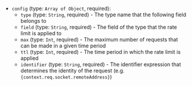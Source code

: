 
* `config` (type: `Array of Object`, required): 
  * `type` (type: `String`, required) - The type name that the following field belongs to
  * `field` (type: `String`, required) - The field of the type that the rate limit is applied to
  * `max` (type: `Int`, required) - The maximum number of requests that can be made in a given time period
  * `ttl` (type: `Int`, required) - The time period in which the rate limit is applied
  * `identifier` (type: `String`, required) - The identifier expression that determines the identity of the request (e.g. `{context.req.socket.remoteAddress}`)
